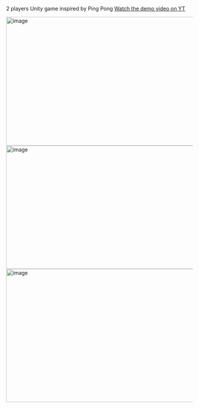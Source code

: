 2 players Unity game inspired by Ping Pong
[Watch the demo video on YT](https://youtu.be/tKPV-m6XGLg)

<img width="581" height="347" alt="image" src="https://github.com/user-attachments/assets/4e97a89c-856b-4183-ab9e-418231c019b7" />
<img width="597" height="332" alt="image" src="https://github.com/user-attachments/assets/6ab18703-d025-4a57-b7a8-2e0d3e14a763" />
<img width="574" height="359" alt="image" src="https://github.com/user-attachments/assets/7fd2a0ae-1c0b-48bb-8a50-a6d747afe3d0" />

